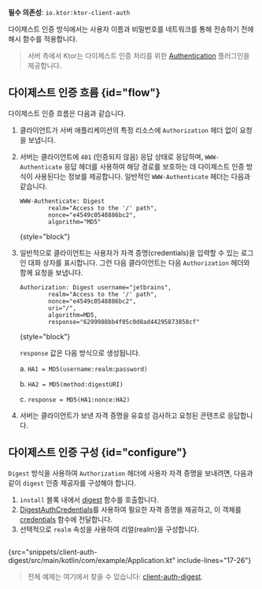 [//]: # (title: Ktor 클라이언트의 다이제스트 인증)

<tldr>
<p>
<b>필수 의존성</b>: <code>io.ktor:ktor-client-auth</code>
</p>
<var name="example_name" value="client-auth-digest"/>
<include from="lib.topic" element-id="download_example"/>
</tldr>

다이제스트 인증 방식에서는 사용자 이름과 비밀번호를 네트워크를 통해 전송하기 전에 해시 함수를 적용합니다.

> 서버 측에서 Ktor는 다이제스트 인증 처리를 위한 [Authentication](server-digest-auth.md) 플러그인을 제공합니다.

## 다이제스트 인증 흐름 {id="flow"}

다이제스트 인증 흐름은 다음과 같습니다.

1.  클라이언트가 서버 애플리케이션의 특정 리소스에 `Authorization` 헤더 없이 요청을 보냅니다.
2.  서버는 클라이언트에 `401` (인증되지 않음) 응답 상태로 응답하며, `WWW-Authenticate` 응답 헤더를 사용하여 해당 경로를 보호하는 데 다이제스트 인증 방식이 사용된다는 정보를 제공합니다. 일반적인 `WWW-Authenticate` 헤더는 다음과 같습니다.

    ```
    WWW-Authenticate: Digest
            realm="Access to the '/' path",
            nonce="e4549c0548886bc2",
            algorithm="MD5"
    ```
    {style="block"}

3.  일반적으로 클라이언트는 사용자가 자격 증명(credentials)을 입력할 수 있는 로그인 대화 상자를 표시합니다. 그런 다음 클라이언트는 다음 `Authorization` 헤더와 함께 요청을 보냅니다.

    ```
    Authorization: Digest username="jetbrains",
            realm="Access to the '/' path",
            nonce="e4549c0548886bc2",
            uri="/",
            algorithm=MD5,
            response="6299988bb4f05c0d8ad44295873858cf"
    ```
    {style="block"}

    `response` 값은 다음 방식으로 생성됩니다.

    a. `HA1 = MD5(username:realm:password)`

    b. `HA2 = MD5(method:digestURI)`

    c. `response = MD5(HA1:nonce:HA2)`

4.  서버는 클라이언트가 보낸 자격 증명을 유효성 검사하고 요청된 콘텐츠로 응답합니다.

## 다이제스트 인증 구성 {id="configure"}

`Digest` 방식을 사용하여 `Authorization` 헤더에 사용자 자격 증명을 보내려면, 다음과 같이 `digest` 인증 제공자를 구성해야 합니다.

1.  `install` 블록 내에서 [digest](https://api.ktor.io/ktor-client/ktor-client-plugins/ktor-client-auth/io.ktor.client.plugins.auth.providers/digest.html) 함수를 호출합니다.
2.  [DigestAuthCredentials](https://api.ktor.io/ktor-client/ktor-client-plugins/ktor-client-auth/io.ktor.client.plugins.auth.providers/-digest-auth-credentials/index.html)를 사용하여 필요한 자격 증명을 제공하고, 이 객체를 [credentials](https://api.ktor.io/ktor-client/ktor-client-plugins/ktor-client-auth/io.ktor.client.plugins.auth.providers/-digest-auth-config/credentials.html) 함수에 전달합니다.
3.  선택적으로 `realm` 속성을 사용하여 리얼(realm)을 구성합니다.

```kotlin
```
{src="snippets/client-auth-digest/src/main/kotlin/com/example/Application.kt" include-lines="17-26"}

> 전체 예제는 여기에서 찾을 수 있습니다: [client-auth-digest](https://github.com/ktorio/ktor-documentation/tree/%ktor_version%/codeSnippets/snippets/client-auth-digest).